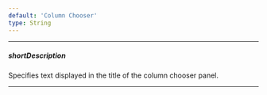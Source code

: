 ```yaml
---
default: 'Column Chooser'
type: String
---
```

---
##### shortDescription
Specifies text displayed in the title of the column chooser panel.

---
